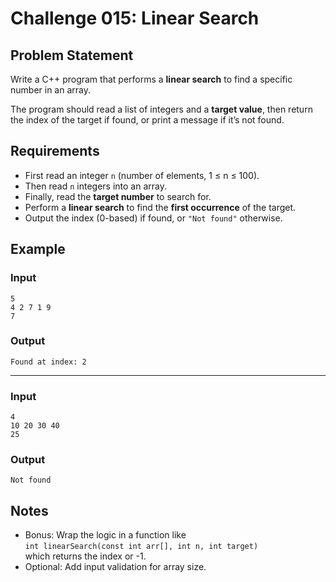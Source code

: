 # Challenge 015: Linear Search

## Problem Statement

Write a C++ program that performs a **linear search** to find a specific number in an array.

The program should read a list of integers and a **target value**, then return the index of the target if found, or print a message if it’s not found.

## Requirements

- First read an integer `n` (number of elements, 1 ≤ n ≤ 100).
- Then read `n` integers into an array.
- Finally, read the **target number** to search for.
- Perform a **linear search** to find the **first occurrence** of the target.
- Output the index (0-based) if found, or `"Not found"` otherwise.

## Example

### Input
```
5
4 2 7 1 9
7
```
### Output
```
Found at index: 2
```
---
### Input
```
4
10 20 30 40
25
```
### Output
```
Not found
```

## Notes

- Bonus: Wrap the logic in a function like  
  `int linearSearch(const int arr[], int n, int target)`  
  which returns the index or -1.
- Optional: Add input validation for array size.